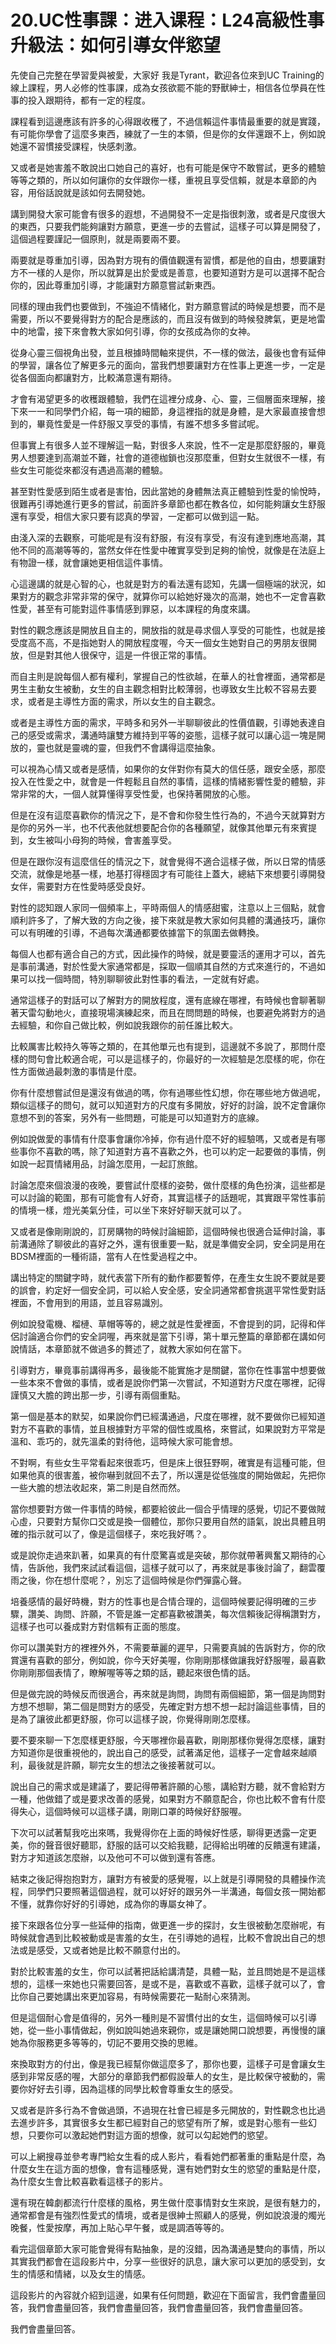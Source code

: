 # 20.UC性事課：进入课程：L24高級性事升級法：如何引導女伴慾望

先使自己完整在學習愛與被愛，大家好 我是Tyrant，歡迎各位來到UC Training的線上課程，男人必修的性事課，成為女孩欲罷不能的野獸紳士，相信各位學員在性事的投入跟期待，都有一定的程度。

課程看到這邊應該有許多的心得跟收穫了，不過信賴這件事情最重要的就是實踐，有可能你學會了這麼多東西，練就了一生的本領，但是你的女伴還跟不上，例如說她還不習慣接受課程，快感刺激。

又或者是她害羞不敢說出口她自己的喜好，也有可能是保守不敢嘗試，更多的體驗等等之類的，所以如何讓你的女伴跟你一樣，重視且享受信賴，就是本章節的內容，用俗話說就是該如何去開發她。

講到開發大家可能會有很多的遐想，不過開發不一定是指很刺激，或者是尺度很大的東西，只要我們能夠讓對方願意，更進一步的去嘗試，這樣子可以算是開發了，這個過程要謹記一個原則，就是兩要兩不要。

兩要就是尊重加引導，因為對方現有的價值觀還有習慣，都是他的自由，想要讓對方不一樣的人是你，所以就算是出於愛或是善意，也要知道對方是可以選擇不配合你的，因此尊重加引導，才能讓對方願意嘗試新東西。

同樣的理由我們也要做到，不強迫不情緒化，對方願意嘗試的時候是想要，而不是需要，所以不要覺得對方的配合是應該的，而且沒有做到的時候發脾氣，更是地雷中的地雷，接下來會教大家如何引導，你的女孩成為你的女神。

從身心靈三個視角出發，並且根據時間軸來提供，不一樣的做法，最後也會有延伸的學習，讓各位了解更多元的面向，當我們想要讓對方在性事上更進一步，一定是從各個面向都讓對方，比較滿意還有期待。

才會有渴望更多的收穫跟體驗，我們在這裡分成身、心、靈，三個層面來理解，接下來一一和同學們介紹，每一項的細節，身這裡指的就是身體，是大家最直接會想到的，畢竟性愛是一件舒服又享受的事情，有誰不想多多嘗試呢。

但事實上有很多人並不理解這一點，對很多人來說，性不一定是那麼舒服的，畢竟男人想要達到高潮並不難，社會的道德枷鎖也沒那麼重，但對女生就很不一樣，有些女生可能從來都沒有遇過高潮的體驗。

甚至對性愛感到陌生或者是害怕，因此當她的身體無法真正體驗到性愛的愉悅時，很難再引導她進行更多的嘗試，前面許多章節也都在教各位，如何能夠讓女生舒服還有享受，相信大家只要有認真的學習，一定都可以做到這一點。

由淺入深的去觀察，可能呢是有沒有舒服，有沒有享受，有沒有達到應地高潮，其他不同的高潮等等的，當然女伴在性愛中確實享受到足夠的愉悅，就像是在法庭上有物證一樣，就會讓她更相信這件事情。

心這邊講的就是心智的心，也就是對方的看法還有認知，先講一個極端的狀況，如果對方的觀念非常非常的保守，就算你可以給她好幾次的高潮，她也不一定會喜歡性愛，甚至有可能對這件事情感到罪惡，以本課程的角度來講。

對性的觀念應該是開放且自主的，開放指的就是尋求個人享受的可能性，也就是接受度高不高，不是指她對人的開放程度喔，今天一個女生她對自己的男朋友很開放，但是對其他人很保守，這是一件很正常的事情。

而自主則是說每個人都有權利，掌握自己的性欲越，在華人的社會裡面，通常都是男生主動女生被動，女生的自主觀念相對比較薄弱，也導致女生比較不容易去要求，或者是主導性方面的需求，所以女生的自主觀念。

或者是主導性方面的需求，平時多和另外一半聊聊彼此的性價值觀，引導她表達自己的感受或需求，溝通時讓雙方維持到平等的姿態，這樣子就可以讓心這一塊是開放的，靈也就是靈魂的靈，但我們不會講得這麼抽象。

可以視為心情又或者是感情，如果你的女伴對你有莫大的信任感，跟安全感，那麼投入在性愛之中，就會是一件輕鬆且自然的事情，這樣的情緒影響性愛的體驗，非常非常的大，一個人就算懂得享受性愛，也保持著開放的心態。

但是在沒有這麼喜歡你的情況之下，是不會和你發生性行為的，不過今天就算對方是你的另外一半，也不代表他就想要配合你的各種願望，就像其他單元有來賓提到，女生被叫小母狗的時候，會害羞享受。

但是在跟你沒有這麼信任的情況之下，就會覺得不適合這樣子做，所以日常的情感交流，就像是地基一樣，地基打得穩固才有可能往上蓋大，總結下來想要引導開發女伴，需要對方在性愛時感受良好。

對性的認知跟人家同一個頻率上，平時兩個人的情感甜蜜，注意以上三個點，就會順利許多了，了解大致的方向之後，接下來就是教大家如何具體的溝通技巧，讓你可以有明確的引導，不過每次溝通都要依據當下的氛圍去做轉換。

每個人也都有適合自己的方式，因此操作的時候，就是要靈活的運用才可以，首先是事前溝通，對於性愛大家通常都是，採取一個順其自然的方式來進行的，不過如果可以找一個時間，特別聊聊彼此對性事的看法，一定就有好處。

通常這樣子的對話可以了解對方的開放程度，還有底線在哪裡，有時候也會聊著聊著天雷勾動地火，直接現場演練起來，而且在問問題的時候，也要避免將對方的過去經驗，和你自己做比較，例如說我跟你的前任誰比較大。

比較厲害比較持久等等之類的，在其他單元也有提到，這邊就不多說了，那問什麼樣的問句會比較適合呢，可以是這樣子的，你最好的一次經驗是怎麼樣的呢，你在性方面做過最刺激的事情是什麼。

你有什麼想嘗試但是還沒有做過的嗎，你有過哪些性幻想，你在哪些地方做過呢，類似這樣子的問句，就可以知道對方的尺度有多開放，好好的討論，說不定會讓你意想不到的答案，另外有一些問題，可能是可以知道對方的底線。

例如說做愛的事情有什麼事會讓你冷掉，你有過什麼不好的經驗嗎，又或者是有哪些事你不喜歡的嗎，除了知道對方喜不喜歡之外，也可以約定一起要做的事情，例如說一起買情緒用品，討論怎麼用，一起訂旅館。

討論怎麼來個浪漫的夜晚，要嘗試什麼樣的姿勢，做什麼樣的角色扮演，這些都是可以討論的範圍，那有可能會有人好奇，其實這樣子的話題呢，其實跟平常性事前的情境一樣，燈光美氣分佳，可以坐下來好好聊天就可以了。

又或者是像剛剛說的，訂房購物的時候討論細節，這個時候也很適合延伸討論，事前溝通除了聊彼此的喜好之外，還有很重要一點，就是準備安全詞，安全詞是用在BDSM裡面的一種術語，當有人在性愛過程之中。

講出特定的關鍵字時，就代表當下所有的動作都要暫停，在產生女生說不要就是要的誤會，約定好一個安全詞，可以給人安全感，安全詞通常都會挑選平常性愛對話裡面，不會用到的用語，並且容易識別。

例如說發電機、榴槤、草帽等等的，總之就是性愛裡面，不會提到的詞，記得和伴侶討論適合你們的安全詞喔，再來就是當下引導，第十單元整篇的章節都在講如何說情話，本章節就不做過多的贅述了，就教大家如何在當下。

引導對方，畢竟事前講得再多，最後能不能實施才是關鍵，當你在性事當中想要做一些本來不會做的事情，或者是說你們第一次嘗試，不知道對方尺度在哪裡，記得謹慎又大膽的跨出那一步，引導有兩個重點。

第一個是基本的默契，如果說你們已經溝通過，尺度在哪裡，就不要做你已經知道對方不喜歡的事情，並且根據對方平常的個性或風格，來嘗試，如果說對方平常是溫和、乖巧的，就先溫柔的對待他，這時候大家可能會想。

不對啊，有些女生平常看起來很乖巧，但是床上很狂野啊，確實是有這種可能，但如果他真的很害羞，被你嚇到就回不去了，所以還是從低強度的開始做起，先把你一些大膽的想法收起來，第二則是自然而然。

當你想要對方做一件事情的時候，都要給彼此一個合乎情理的感覺，切記不要做賊心虛，只要對方幫你口交或是換一個體位，那你只要用自然的語氣，說出具體且明確的指示就可以了，像是這個樣子，來吃我好嗎？。

或是說你走過來趴著，如果真的有什麼驚喜或是突破，那你就帶著興奮又期待的心情，告訴他，我們來試試看這個，這樣子就可以了，再來就是事後討論了，翻雲覆雨之後，你在想什麼呢？，別忘了這個時候是你們彈露心聲。

培養感情的最好時機，對方的性事也是合情合理的，這個時候要記得明確的三步驟，讚美、詢問、許願，不管是誰一定都喜歡被讚美，每次信賴後記得稱讚對方，這樣子也可以養成對方對信賴有正面的態度。

你可以讚美對方的裡裡外外，不需要華麗的遲早，只需要真誠的告訴對方，你的欣賞還有喜歡的部分，例如說，你今天好美喔，你剛剛那樣做讓我好舒服喔，最喜歡你剛剛那個表情了，瞭解喔等等之類的話，聽起來很色情的話。

但是做完說的時候反而很適合，再來就是詢問，詢問有兩個細節，第一個是詢問對方想不想聊，第二個是問對方的感受，先確定對方想不想一起討論這些事情，目的是為了讓彼此都更舒服，你可以這樣子說，你覺得剛剛怎麼樣。

要不要來聊一下怎麼樣更舒服，今天哪裡你最喜歡，剛剛那樣你覺得怎麼樣，讓對方知道你是很重視他的，說出自己的感受，試著滿足他，這樣子一定會越來越順利，最後就是許願，聊完女生的想法之後接著就可以。

說出自己的需求或是建議了，要記得帶著許願的心態，講給對方聽，就不會給對方一種，他做錯了或是要求改善的感覺，如果對方不願意配合，你也比較不會有什麼得失心，這個時候可以這樣子講，剛剛口罩的時候好舒服喔。

下次可以試著幫我吃出來嗎，我覺得你在上面的時候好性感，聊得更透露一定更美，你的聲音很好聽耶，舒服的話可以交給我聽，記得給出明確的反饋還有建議，對方才知道該怎麼辦，以及他可不可以做到還有答應。

結束之後記得抱抱對方，讓對方有被愛的感覺喔，以上就是引導開發的具體操作流程，同學們只要照著這個過程，就可以好好的跟另外一半溝通，每個女孩一開始都不懂，就靠你好好的引導她，成為你的專屬女神了。

接下來跟各位分享一些延伸的指南，做更進一步的探討，女生很被動怎麼辦呢，有時候就會遇到比較被動或是害羞的女生，在引導她的過程，比較不會說出自己的想法或是感受，又或者她是比較不願意付出的。

對於比較害羞的女生，你可以試著把話給講清楚，具體一點，並且問她是不是這樣想的，這樣一來她也只需要回答，是或不是，喜歡或不喜歡，這樣子就可以了，會比你自己要她講出來更加容易，有時候需要花一點耐心來猜測。

但是這個耐心會是值得的，另外一種則是不習慣付出的女生，這個時候可以引導她，從一些小事情做起，例如說叫她過來親你，或是讓她開口說想要，再慢慢的讓她為你服務更多等等的，切記不要用交換的思維。

來換取對方的付出，像是我已經幫你做這麼多了，那你也要，這樣子可是會讓女生感到非常反感的喔，大部分的章節我們都假設華人的女生，是比較保守被動的，需要你好好去引導，因為這樣的同學比較會尊重女生的感受。

又或者是許多行為不會做過頭，不過現在社會已經是多元開放的，對性觀念也比過去進步許多，其實很多女生都已經對自己的慾望有所了解，或是對心態有一些幻想，只要你可以激起她們對這方面的想像，就可以勾起她們的慾望。

可以上網搜尋並參考專門給女生看的成人影片，看看她們都著重的重點是什麼，為什麼女生在這方面的想像，會有這種感覺，還有她們對女生的慾望的重點是什麼，為什麼女生會比較喜歡看這樣子的影片。

還有現在韓劇都流行什麼樣的風格，男生做什麼事情對女生來說，是很有魅力的，通常都會是有強烈性愛式的情境，或者是很紳士照顧人的感覺，例如說浪漫的燭光晚餐，性愛按摩，再加上貼心早午餐，或是調酒等等的。

看完這個章節大家可能會覺得有點抽象，是的沒錯，因為溝通是雙向的事情，所以其實我們都會在這段影片中，分享一些很好的訊息，讓大家可以更加的感受到，女生的情感和情緒，以及女生的情感。

這段影片的內容就介紹到這邊，如果有任何問題，歡迎在下面留言，我們會盡量回答，我們會盡量回答，我們會盡量回答，我們會盡量回答，我們會盡量回答。

我們會盡量回答。